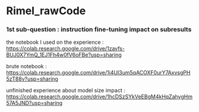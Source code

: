 # Rimel_rawCode
### 1st sub-question : instruction fine-tuning impact on subresults
the notebook I used on the experience : https://colab.research.google.com/drive/1zavfs-BUJ0X7YmQ_1EJ1Fh4w0fV6oFBe?usp=sharing

brute notebook : https://colab.research.google.com/drive/1i4UI3um5qACOXF0urY7AxvsgPH5zT88v?usp=sharing

unfinished experience about model size impact : https://colab.research.google.com/drive/1hcDSzSYkVeEBgM4kHqZahygHm57A5JND?usp=sharing
